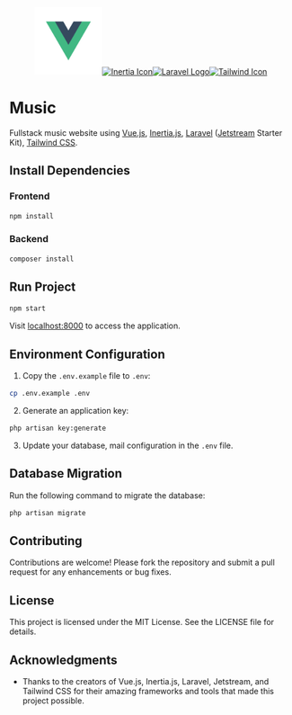 <p align="center"><a href="https://viltstack.dev/" target="_blank"><img src="https://github.com/vuejs/art/blob/master/logo.png" width="120" alt="vuejs Logo"><img alt="Inertia Icon" width="120" src="https://viltstack.dev/assets/img/vilt/inertia.webp"><img src="https://github.com/laravel/art/blob/master/laravel-logo.png" width="120" alt="Laravel Logo"><img alt="Tailwind Icon" width="120" src="https://viltstack.dev/assets/img/vilt/tw.webp"></a></p>

# Music

Fullstack music website using <a href="https://github.com/vuejs/core" target="blank">Vue.js</a>, <a href="https://github.com/inertiajs/inertia" target="blank">Inertia.js</a>, <a href="https://github.com/laravel/laravel" target="blank">Laravel</a> (<a href="https://github.com/laravel/jetstream" target="blank">Jetstream</a> Starter Kit), <a href="https://github.com/tailwindlabs/tailwindcss" target="_blank">Tailwind CSS</a>.

## Install Dependencies

### Frontend

```bash
npm install
```

### Backend

```bash
composer install
```

## Run Project

```bash
npm start
```

Visit [localhost:8000](http://localhost:8000) to access the application.

## Environment Configuration

1. Copy the `.env.example` file to `.env`:

```bash
cp .env.example .env
```

2. Generate an application key:

```bash
php artisan key:generate
```
   

3. Update your database, mail configuration in the `.env` file.

## Database Migration

Run the following command to migrate the database:

```bash
php artisan migrate
```

## Contributing

Contributions are welcome! Please fork the repository and submit a pull request for any enhancements or bug fixes.

## License

This project is licensed under the MIT License. See the LICENSE file for details.

## Acknowledgments

+ Thanks to the creators of Vue.js, Inertia.js, Laravel, Jetstream, and Tailwind CSS for their amazing frameworks and tools that made this project possible.

